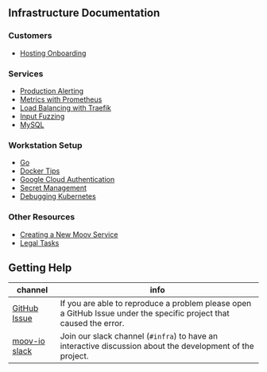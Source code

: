 ## Infrastructure Documentation

### Customers

- [Hosting Onboarding](hosting-checklist.md)

### Services

- [Production Alerting](alerts.md)
- [Metrics with Prometheus](prometheus.md)
- [Load Balancing with Traefik](traefik.md)
- [Input Fuzzing](fuzzing.md)
- [MySQL](mysql.md)

### Workstation Setup

- [Go](golang.md)
- [Docker Tips](docker.md)
- [Google Cloud Authentication](google-cloud.md)
- [Secret Management](secrets.md)
- [Debugging Kubernetes](kubernetes.md)

### Other Resources

- [Creating a New Moov Service](new-service.md)
- [Legal Tasks](legal.md)

## Getting Help

 channel | info
 ------- | -------
[GitHub Issue](https://github.com/moov-io) | If you are able to reproduce a problem please open a GitHub Issue under the specific project that caused the error.
[moov-io slack](https://slack.moov.io/) | Join our slack channel (`#infra`) to have an interactive discussion about the development of the project.
